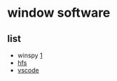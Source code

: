 # window software

## list

* winspy [1](https://sourceforge.net/projects/winspyex/)
* [hfs](https://www.rejetto.com/hfs/)
* [vscode](https://aka.ms/win32-x64-user-stable)
